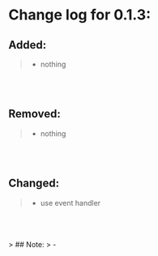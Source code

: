 # Change log for 0.1.3:
## Added:
> - nothing
<br>
<br>

## Removed:
> - nothing
<br>
<br>

## Changed:
> - use event handler
<br>
<br>
<br>
> ## Note:
> - 